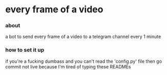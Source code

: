 # every frame of a video

### about
a bot to send every frame of a video to a telegram channel every 1 minute


### how to set it up

if you're a fucking dumbass and you can't read the 'config.py' file then go commit not live because I'm tired of typing these READMEs